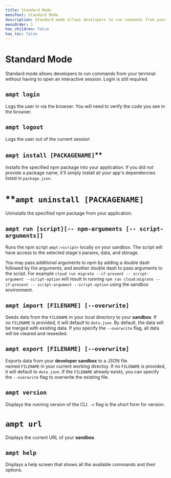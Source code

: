 ```yaml
---
title: Standard Mode
menuText: Standard Mode
description: Standard mode allows developers to run commands from your terminal without having to open an interactive session. 
menuOrder: 1
has_children: false
has_toc: false
---
```

# Standard Mode

Standard mode allows developers to run commands from your terminal without having to open an interactive session. Login is still required.

## `ampt login`

Logs the user in via the browser. You will need to verify the code you see in the browser. 

## `ampt logout`

Logs the user out of the current session

## `ampt install [PACKAGENAME]`**

Installs the specified npm package into your application. If you did not provide a package name, it'll simply install all your app's dependencies listed in `package.json`.

# **`ampt uninstall [PACKAGENAME]`

Uninstalls the specified npm package from your application.

## `ampt run [script][-- npm-arguments [-- script-arguments]]`

Runs the npm script `ampt:<script>` locally on your sandbox. The script will have access to the selected stage's params, data, and storage.

You may pass additional arguments to npm by adding a double dash followed by the arguments, and another double dash to pass arguments to the script. For example `cloud run migrate --if-present -- script-argument --script-option` will result in running `npm run cloud:migrate --if-present -- script-argument --script-option` using the sandbox environment.

## `ampt import [FILENAME] [--overwrite]`

Seeds data from the `FILENAME` in your local directory to your **sandbox**. If no `FILENAME` is provided, it will default to `data.json`. By default, the data will be merged with existing data. If you specify the `--overwrite` flag, all data will be cleared and reseeded.

## `ampt export [FILENAME] [--overwrite]`

Exports data from your **developer sandbox** to a JSON file named `FILENAME` in your current working directoy. If no `FILENAME` is provided, it will default to `data.json`. If the `FILENAME` already exists, you can specify the `--overwrite` flag to overwrite the existing file.

## `ampt version`

Displays the running version of the CLI. `-v` flag is the short form for version.

# `ampt url`

Displays the current URL of your **sandbox**.

## `ampt help`

Displays a help screen that shows all the available commands and their options.
